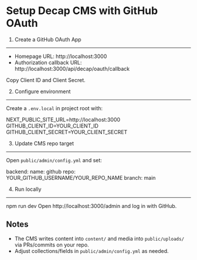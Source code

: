 Setup Decap CMS with GitHub OAuth
=================================

1) Create a GitHub OAuth App
----------------------------
- Homepage URL: http://localhost:3000
- Authorization callback URL: http://localhost:3000/api/decap/oauth/callback

Copy Client ID and Client Secret.

2) Configure environment
------------------------
Create a `.env.local` in project root with:

NEXT_PUBLIC_SITE_URL=http://localhost:3000
GITHUB_CLIENT_ID=YOUR_CLIENT_ID
GITHUB_CLIENT_SECRET=YOUR_CLIENT_SECRET

3) Update CMS repo target
-------------------------
Open `public/admin/config.yml` and set:

backend:
  name: github
  repo: YOUR_GITHUB_USERNAME/YOUR_REPO_NAME
  branch: main

4) Run locally
--------------
npm run dev
Open http://localhost:3000/admin and log in with GitHub.

Notes
-----
- The CMS writes content into `content/` and media into `public/uploads/` via PRs/commits on your repo.
- Adjust collections/fields in `public/admin/config.yml` as needed.

